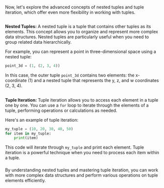 Now, let's explore the advanced concepts of nested tuples and tuple iteration, which offer even more flexibility in working with tuples.
##
**Nested Tuples:**
A nested tuple is a tuple that contains other tuples as its elements. This concept allows you to organize and represent more complex data structures. Nested tuples are particularly useful when you need to group related data hierarchically.

For example, you can represent a point in three-dimensional space using a nested tuple:

```python
point_3d = (1, (2, 3, 4))
```

In this case, the outer tuple `point_3d` contains two elements: the x-coordinate (1) and a nested tuple that represents the y, z, and w coordinates (2, 3, 4).
##
**Tuple Iteration:**
Tuple iteration allows you to access each element in a tuple one by one. You can use a `for` loop to iterate through the elements of a tuple, performing operations or calculations as needed.

Here's an example of tuple iteration:

```python
my_tuple = (10, 20, 30, 40, 50)
for item in my_tuple:
    print(item)
```

This code will iterate through `my_tuple` and print each element. Tuple iteration is a powerful technique when you need to process each item within a tuple.
###
By understanding nested tuples and mastering tuple iteration, you can work with more complex data structures and perform various operations on tuple elements efficiently.
